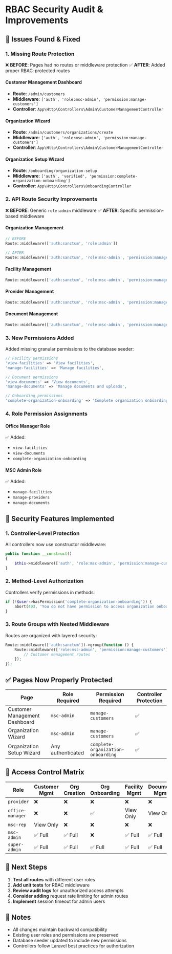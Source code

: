 # RBAC Security Audit & Improvements

## 🚨 Issues Found & Fixed

### **1. Missing Route Protection**
❌ **BEFORE**: Pages had no routes or middleware protection
✅ **AFTER**: Added proper RBAC-protected routes

#### Customer Management Dashboard
- **Route**: `/admin/customers`
- **Middleware**: `['auth', 'role:msc-admin', 'permission:manage-customers']`
- **Controller**: `App\Http\Controllers\Admin\CustomerManagementController`

#### Organization Wizard
- **Route**: `/admin/customers/organizations/create`
- **Middleware**: `['auth', 'role:msc-admin', 'permission:manage-customers']`
- **Controller**: `App\Http\Controllers\Admin\CustomerManagementController`

#### Organization Setup Wizard
- **Route**: `/onboarding/organization-setup`
- **Middleware**: `['auth', 'verified', 'permission:complete-organization-onboarding']`
- **Controller**: `App\Http\Controllers\OnboardingController`

### **2. API Route Security Improvements**
❌ **BEFORE**: Generic `role:admin` middleware
✅ **AFTER**: Specific permission-based middleware

#### Organization Management
```php
// BEFORE
Route::middleware(['auth:sanctum', 'role:admin'])

// AFTER  
Route::middleware(['auth:sanctum', 'role:msc-admin', 'permission:manage-customers'])
```

#### Facility Management
```php
Route::middleware(['auth:sanctum', 'role:msc-admin', 'permission:manage-facilities'])
```

#### Provider Management
```php
Route::middleware(['auth:sanctum', 'role:msc-admin', 'permission:manage-providers'])
```

#### Document Management
```php
Route::middleware(['auth:sanctum', 'role:msc-admin', 'permission:manage-documents'])
```

### **3. New Permissions Added**
Added missing granular permissions to the database seeder:

```php
// Facility permissions
'view-facilities' => 'View facilities',
'manage-facilities' => 'Manage facilities',

// Document permissions  
'view-documents' => 'View documents',
'manage-documents' => 'Manage documents and uploads',

// Onboarding permissions
'complete-organization-onboarding' => 'Complete organization onboarding process',
```

### **4. Role Permission Assignments**

#### Office Manager Role
✅ Added:
- `view-facilities`
- `view-documents` 
- `complete-organization-onboarding`

#### MSC Admin Role
✅ Added:
- `manage-facilities`
- `manage-providers`
- `manage-documents`

## 🔐 Security Features Implemented

### **1. Controller-Level Protection**
All controllers now use constructor middleware:

```php
public function __construct()
{
    $this->middleware(['auth', 'role:msc-admin', 'permission:manage-customers']);
}
```

### **2. Method-Level Authorization**
Controllers verify permissions in methods:

```php
if (!$user->hasPermission('complete-organization-onboarding')) {
    abort(403, 'You do not have permission to access organization onboarding.');
}
```

### **3. Route Groups with Nested Middleware**
Routes are organized with layered security:

```php
Route::middleware(['auth:sanctum'])->group(function () {
    Route::middleware(['role:msc-admin', 'permission:manage-customers'])->group(function () {
        // Customer management routes
    });
});
```

## ✅ Pages Now Properly Protected

| Page | Role Required | Permission Required | Controller Protection |
|------|---------------|-------------------|---------------------|
| Customer Management Dashboard | `msc-admin` | `manage-customers` | ✅ |
| Organization Wizard | `msc-admin` | `manage-customers` | ✅ |
| Organization Setup Wizard | Any authenticated | `complete-organization-onboarding` | ✅ |

## 🚦 Access Control Matrix

| Role | Customer Mgmt | Org Creation | Org Onboarding | Facility Mgmt | Document Mgmt |
|------|---------------|--------------|----------------|---------------|---------------|
| `provider` | ❌ | ❌ | ❌ | ❌ | ❌ |
| `office-manager` | ❌ | ❌ | ✅ | View Only | View Only |
| `msc-rep` | View Only | ❌ | ❌ | ❌ | ❌ |
| `msc-admin` | ✅ Full | ✅ Full | ❌ | ✅ Full | ✅ Full |
| `super-admin` | ✅ Full | ✅ Full | ✅ Full | ✅ Full | ✅ Full |

## 🔧 Next Steps

1. **Test all routes** with different user roles
2. **Add unit tests** for RBAC middleware
3. **Review audit logs** for unauthorized access attempts
4. **Consider adding** request rate limiting for admin routes
5. **Implement** session timeout for admin users

## 📝 Notes

- All changes maintain backward compatibility
- Existing user roles and permissions are preserved
- Database seeder updated to include new permissions
- Controllers follow Laravel best practices for authorization 